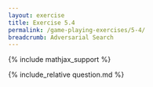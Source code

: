 ```yaml
---
layout: exercise
title: Exercise 5.4
permalink: /game-playing-exercises/5-4/
breadcrumb: Adversarial Search
---
```


{% include mathjax_support %}

<div><i class="arrow-up loader" data-chapter="game-playing-exercises" data-exercise="ex_4" data-rating="0"></i></div>
{% include_relative question.md %}
